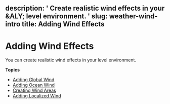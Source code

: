 description: ' Create realistic wind effects in your &ALY; level environment. '
slug: weather-wind-intro
title: Adding Wind Effects
---
# Adding Wind Effects<a name="weather-wind-intro"></a>

You can create realistic wind effects in your level environment\.

**Topics**
+ [Adding Global Wind](weather-wind-global.md)
+ [Adding Ocean Wind](weather-wind-ocean.md)
+ [Creating Wind Areas](weather-wind-areas.md)
+ [Adding Localized Wind](weather-wind-local.md)